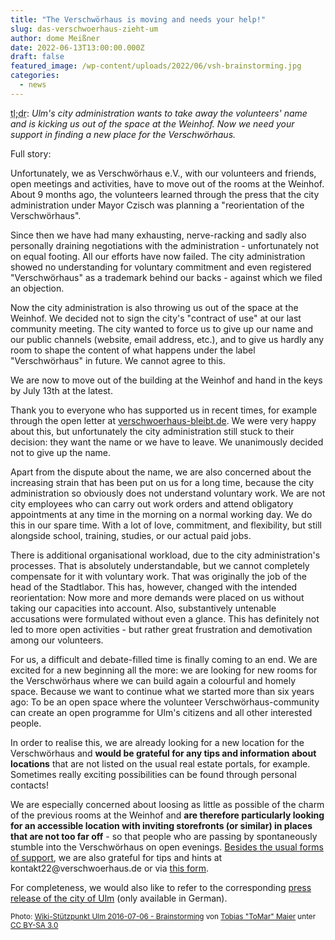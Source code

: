 ```yaml
---
title: "The Verschwörhaus is moving and needs your help!"
slug: das-verschwoerhaus-zieht-um
author: dome Meißner
date: 2022-06-13T13:00:00.000Z
draft: false
featured_image: /wp-content/uploads/2022/06/vsh-brainstorming.jpg
categories:
  - news
---
```


<abbr title="too long; didn't read">tl;dr</abbr>: _Ulm's city administration wants to take away the volunteers' name and is kicking us out of the space at the Weinhof. Now we need your support in finding a new place for the Verschwörhaus._

Full story: 

Unfortunately, we as Verschwörhaus e.V., with our volunteers and friends, open meetings and activities, have to move out of the rooms at the Weinhof. About 9 months ago, the volunteers learned through the press that the city administration under Mayor Czisch was planning a "reorientation of the Verschwörhaus". 

Since then we have had many exhausting, nerve-racking and sadly also personally draining negotiations with the administration - unfortunately not on equal footing. All our efforts have now failed. The city administration showed no understanding for voluntary commitment and even registered "Verschwörhaus" as a trademark behind our backs - against which we filed an objection.

Now the city administration is also throwing us out of the space at the Weinhof. We decided not to sign the city's "contract of use" at our last community meeting. The city wanted to force us to give up our name and our public channels (website, email address, etc.), and to give us hardly any room to shape the content of what happens under the label "Verschwörhaus" in future. We cannot agree to this.

We are now to move out of the building at the Weinhof and hand in the keys by July 13th at the latest.

Thank you to everyone who has supported us in recent times, for example through the open letter at [verschwoerhaus-bleibt.de](https://verschwoerhaus-bleibt.de). We were very happy about this, but unfortunately the city administration still stuck to their decision: they want the name or we have to leave. We unanimously decided not to give up the name.

Apart from the dispute about the name, we are also concerned about the increasing strain that has been put on us for a long time, because the city administration so obviously does not understand voluntary work. We are not city employees who can carry out work orders and attend obligatory appointments at any time in the morning on a normal working day. We do this in our spare time. With a lot of love, commitment, and flexibility, but still alongside school, training, studies, or our actual paid jobs.

There is additional organisational workload, due to the city administration's processes. That is absolutely understandable, but we cannot completely compensate for it with voluntary work. That was originally the job of the head of the Stadtlabor. This has, however, changed with the intended reorientation: Now more and more demands were placed on us without taking our capacities into account. Also, substantively untenable accusations were formulated without even a glance. This has definitely not led to more open activities - but rather great frustration and demotivation among our volunteers.

For us, a difficult and debate-filled time is finally coming to an end. We are excited for a new beginning all the more: we are looking for new rooms for the Verschwörhaus where we can build again a colourful and homely space. Because we want to continue what we started more than six years ago: To be an open space where the volunteer Verschwörhaus-community can create an open programme for Ulm's citizens and all other interested people.

In order to realise this, we are already looking for a new location for the Verschwörhaus and **would be grateful for any tips and information about locations** that are not listed on the usual real estate portals, for example. Sometimes really exciting possibilities can be found through personal contacts!

We are especially concerned about loosing as little as possible of the charm of the previous rooms at the Weinhof and **are therefore particularly looking for an accessible location with inviting storefronts (or similar) in places that are not too far off** - so that people who are passing by spontaneously stumble into the Verschwörhaus on open evenings. [Besides the usual forms of support](https://verschwoerhaus.de/spenden), we are also grateful for tips and hints at kontakt<!-- -->22@verschwoerhaus.<!-- nospam.example -->de or via [this form](https://forms.gle/Z2GddN17hjPof1rJ9).

For completeness, we would also like to refer to the corresponding [press release of the city of Ulm](https://www.ulm.de/leben-in-ulm/digitale-stadt/meldungen/2022_06_juni/vsh_verein_abstimmung_juni2022) (only available in German).

<small>
Photo: <a href="https://commons.wikimedia.org/wiki/File:Wiki-Stützpunkt_Ulm_2016-07-06_-_Brainstorming.jpg">Wiki-Stützpunkt Ulm 2016-07-06 - Brainstorming</a> von <a href="https://commons.wikimedia.org/wiki/User:Tobias_%22ToMar%22_Maier">Tobias "ToMar" Maier</a> unter <a href="https://creativecommons.org/licenses/by-sa/3.0/legalcode" rel="license">CC BY-SA 3.0</a>
</small>
